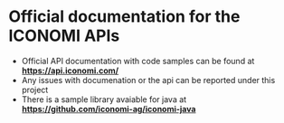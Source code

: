 # Official documentation for the ICONOMI APIs
* Official API documentation with code samples can be found at **https://api.iconomi.com/**
* Any issues with documenation or the api can be reported under this project
* There is a sample library avaiable for java at **https://github.com/iconomi-ag/iconomi-java**